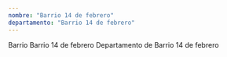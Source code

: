 ```yaml
---
nombre: "Barrio 14 de febrero"
departamento: "Barrio 14 de febrero"
---
```


Barrio Barrio 14 de febrero
Departamento de Barrio 14 de febrero
